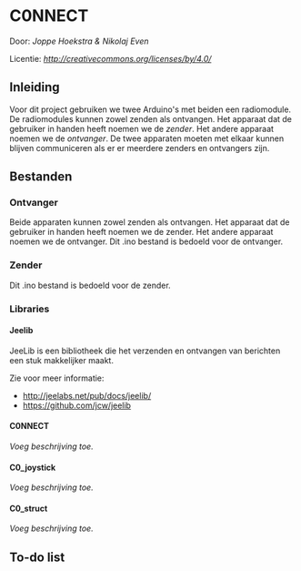 # C0NNECT

Door: *Joppe Hoekstra & Nikolaj Even*

Licentie: *http://creativecommons.org/licenses/by/4.0/*

## Inleiding

Voor dit project gebruiken we twee Arduino's met beiden een radiomodule. De radiomodules kunnen zowel zenden als ontvangen. Het apparaat dat de gebruiker in handen heeft noemen we de *zender*. Het andere apparaat noemen we de *ontvanger*. De twee apparaten moeten met elkaar kunnen blijven communiceren als er er meerdere zenders en ontvangers zijn.

## Bestanden

### Ontvanger
Beide apparaten kunnen zowel zenden als ontvangen. Het apparaat dat de gebruiker in handen heeft noemen we de zender. Het andere apparaat noemen we de ontvanger. Dit .ino bestand is bedoeld voor de ontvanger.

### Zender
Dit .ino bestand is bedoeld voor de zender.

### Libraries

#### Jeelib
JeeLib is een bibliotheek die het verzenden en ontvangen van berichten een stuk makkelijker maakt.

Zie voor meer informatie:
- http://jeelabs.net/pub/docs/jeelib/
- https://github.com/jcw/jeelib

#### C0NNECT

*Voeg beschrijving toe.*

#### C0_joystick

*Voeg beschrijving toe.*

#### C0_struct
*Voeg beschrijving toe.*

## To-do list
